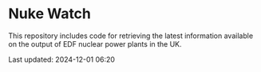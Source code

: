 # Nuke Watch

This repository includes code for retrieving the latest information available on the output of EDF nuclear power plants in the UK.

Last updated: 2024-12-01 06:20
